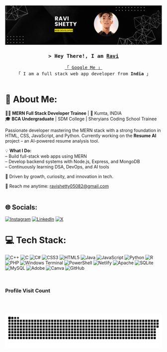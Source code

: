 ![Banner](https://github.com/Ravishetty07/Ravishetty07/blob/main/ravi-shetty-banner.png)

<h3 align="center">
        <samp>&gt; Hey There!, I am
                <b><a target="_blank" href="https://ravishetty-portfolio.netlify.app">Ravi</a></b>
        </samp>
</h3>

<p align="center"> 
  <samp>
    <a href="https://ravishetty-portfolio.netlify.app">「 Google Me 」</a>
    <br>
    「 I am a full stack web app developer from <b>India</b> 」
    <br>
    <br>
  </samp>
</p>

<h1 align="center"></h1>

  # 💫 About Me:
👨‍💻 **MERN Full Stack Developer Trainee** | 📍 Kumta, INDIA  
🎓 **BCA Undergraduate** | SDM College | Sheryians Coding School Trainee

Passionate developer mastering the MERN stack with a strong foundation in HTML, CSS, JavaScript, and Python. Currently working on the **Resume AI** project – an AI-powered resume analysis tool.

💡 **What I Do:**  
– Build full-stack web apps using MERN  
– Develop backend systems with Node.js, Express, and MongoDB  
– Continuously learning DSA, DevOps, and AI tools

💼 Driven by growth, curiosity, and innovation in tech.

📧 Reach me anytime: ravishetty05082@gmail.com <br/><br/>


## 🌐 Socials:
[![Instagram](https://img.shields.io/badge/Instagram-%23E4405F.svg?logo=Instagram&logoColor=white)](https://instagram.com/_ravi_shetty_) [![LinkedIn](https://img.shields.io/badge/LinkedIn-%230077B5.svg?logo=linkedin&logoColor=white)](https://linkedin.com/in/ravi-m-shetty) [![X](https://img.shields.io/badge/X-black.svg?logo=X&logoColor=white)](https://x.com/@ravishettyRT) 

# 💻 Tech Stack:
![C++](https://img.shields.io/badge/c++-%2300599C.svg?style=for-the-badge&logo=c%2B%2B&logoColor=white) ![C](https://img.shields.io/badge/c-%2300599C.svg?style=for-the-badge&logo=c&logoColor=white) ![C#](https://img.shields.io/badge/c%23-%23239120.svg?style=for-the-badge&logo=csharp&logoColor=white) ![CSS3](https://img.shields.io/badge/css3-%231572B6.svg?style=for-the-badge&logo=css3&logoColor=white) ![HTML5](https://img.shields.io/badge/html5-%23E34F26.svg?style=for-the-badge&logo=html5&logoColor=white) ![Java](https://img.shields.io/badge/java-%23ED8B00.svg?style=for-the-badge&logo=openjdk&logoColor=white) ![JavaScript](https://img.shields.io/badge/javascript-%23323330.svg?style=for-the-badge&logo=javascript&logoColor=%23F7DF1E) ![Python](https://img.shields.io/badge/python-3670A0?style=for-the-badge&logo=python&logoColor=ffdd54) ![R](https://img.shields.io/badge/r-%23276DC3.svg?style=for-the-badge&logo=r&logoColor=white) ![PHP](https://img.shields.io/badge/php-%23777BB4.svg?style=for-the-badge&logo=php&logoColor=white) ![Windows Terminal](https://img.shields.io/badge/Windows%20Terminal-%234D4D4D.svg?style=for-the-badge&logo=windows-terminal&logoColor=white) ![PowerShell](https://img.shields.io/badge/PowerShell-%235391FE.svg?style=for-the-badge&logo=powershell&logoColor=white) ![Netlify](https://img.shields.io/badge/netlify-%23000000.svg?style=for-the-badge&logo=netlify&logoColor=#00C7B7) ![Apache](https://img.shields.io/badge/apache-%23D42029.svg?style=for-the-badge&logo=apache&logoColor=white) ![SQLite](https://img.shields.io/badge/sqlite-%2307405e.svg?style=for-the-badge&logo=sqlite&logoColor=white) ![MySQL](https://img.shields.io/badge/mysql-4479A1.svg?style=for-the-badge&logo=mysql&logoColor=white) ![Adobe](https://img.shields.io/badge/adobe-%23FF0000.svg?style=for-the-badge&logo=adobe&logoColor=white) ![Canva](https://img.shields.io/badge/Canva-%2300C4CC.svg?style=for-the-badge&logo=Canva&logoColor=white) ![GitHub](https://img.shields.io/badge/github-%23121011.svg?style=for-the-badge&logo=github&logoColor=white)

</br>

### Profile Visit Count

<img src="https://profile-counter.glitch.me/Ravishetty07/count.svg" alt=""/>

</br>
</br>

![Snake animation dark](https://raw.githubusercontent.com/Ravishetty07/Ravishetty07/output/github-contribution-grid-snake-dark.svg)

